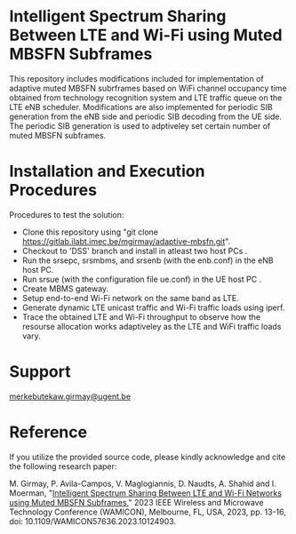 Intelligent Spectrum Sharing Between LTE and Wi-Fi using Muted MBSFN Subframes
==============================================================================

This repository includes modifications included for implementation of adaptive muted MBSFN subrframes based on WiFi channel occupancy time obtained from technology recognition system and LTE traffic queue on the LTE eNB scheduler. Modifications are also implemented for periodic SIB generation from the eNB side and periodic SIB decoding from the UE side. The periodic SIB generation is used to adptiveley set certain number of muted MBSFN subframes.

# Installation and Execution Procedures
Procedures to test the solution:
  * Clone this repository using "git clone https://gitlab.ilabt.imec.be/mgirmay/adaptive-mbsfn.git".
  * Checkout to 'DSS' branch and install in atleast two host PCs .
  * Run the srsepc, srsmbms, and srsenb (with the enb.conf) in the eNB host PC.  
  * Run srsue (with the configuration file ue.conf) in the UE host PC .
  * Create MBMS gateway. 
  * Setup end-to-end Wi-Fi network on the same band as LTE.
  * Generate dynamic LTE unicast traffic and Wi-Fi traffic loads using iperf.
  * Trace the obtained LTE and Wi-Fi throughput to observe how the resourse allocation works adaptiveley as the LTE and WiFi traffic loads vary.

# Support
merkebutekaw.girmay@ugent.be 

# Reference

If you utilize the provided source code, please kindly acknowledge and cite the following research paper:

M. Girmay, P. Avila-Campos, V. Maglogiannis, D. Naudts, A. Shahid and I. Moerman, "[Intelligent Spectrum Sharing Between LTE and Wi-Fi Networks using Muted MBSFN Subframes](https://ieeexplore.ieee.org/document/10124903)," 2023 IEEE Wireless and Microwave Technology Conference (WAMICON), Melbourne, FL, USA, 2023, pp. 13-16, doi: 10.1109/WAMICON57636.2023.10124903.








